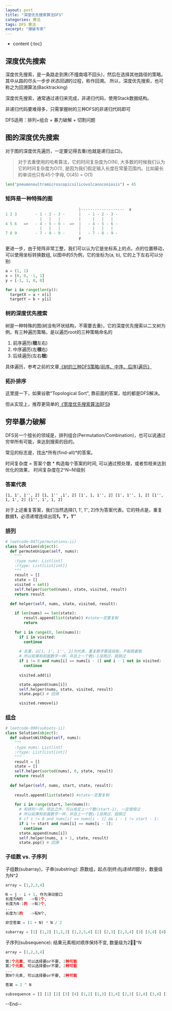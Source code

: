 ```yaml
---
layout: post
title: "深度优先搜索算法DFS"
categories: 算法
tags: DFS 算法
excerpt: "爆破专家"
---
```


* content
{:toc}

## 深度优先搜索

深度优先搜索，是一条路走到黑(不撞南墙不回头)，然后在选择其他路径的策略。其中从路的尽头一步步*状态回退*的过程，称作回溯。
所以，深度优先搜索，也可称之为回溯算法(Backtracking)

深度优先搜索，通常通过递归来完成，非递归代码，使用Stack数据结构。

非递归代码要难得多，只需掌握树的三种DFS的非递归代码即可

DFS适用：排列+组合 + 暴力破解 + 切割问题

## 图的深度优先搜索

对于图的深度优先遍历，一定要记得去重(也就是递归出口)。

> 对于去重使用的哈希算法，它的时间复杂度为O(N), 大多数的时候我们认为它的时间复杂度为O(1), 是因为我们假定输入长度在常量范围内。比如最长的单词也只有45个字母, O(45) = O(1)

```python
len("pneumonoultramicroscopicsilicovolcanoconiosis") = 45
```

### 矩阵是一种特殊的图

```python
                                |-------------------  x
1 2 3        - 1 - 2 - 3 -      |   - 1 - 2 - 3 -  
               |   |   |        |     |   |   |
4 5 6   =>   - 4 - 5 - 6 -  =>  |   - 4 - 5 - 6 -
               |   |   |        |     |   |   |
7 8 9        - 7 - 8 - 9 -      |   - 7 - 8 - 9 -
                                y
```

更进一步，由于矩阵非常工整，我们可以认为它是坐标系上的点。点的位置移动，可以使用坐标转换数组, 以图中的*5*为例，它的坐标为(a, b), 它的上下左右可以分别:

```python
a = (1, 1)
x = [0, 0, -1, 1]  
y = [-1, 1, 0, 0]

for i in range(len(y)):
  targetX = a + x[i]
  targetY = b + y[i]
```

### 树的深度优先搜索

树是一种特殊的图(树没有环状结构，不需要去重)，它的深度优先搜索以二叉树为例，有三种遍历策略，是以遍历root的三种策略命名的

1. 前序遍历(**根**左右)
2. 中序遍历(左**根**右)
3. 后续遍历(左右**根**)

具体遍历，参考之前的文章[《树的三种DFS策略(前序、中序、后序)遍历》](http://geemaple.github.io/2018/09/09/树的三种DFS策略(前序-中序-后序)遍历/)

### 拓扑排序

这里提一下，如果谷歌"Topological Sort", 靠前面的答案，给的都是DFS解决。

但从实现上，推荐更简单的[《宽度优先搜索算法BFS》](http://geemaple.github.io/2020/05/21/breath-first-search-algorithm/)

## 穷举暴力破解

DFS另一个擅长的领域是，排列组合(Permutation/Combination)，也可以说通过穷举所有可能，来达到搜索的目的。

常见的标志是，找出*所有(find-all)*的答案。

时间复杂度 = 答案个数 * 构造每个答案的时间, 可以通过预处理，或者剪枝来达到优化的效果， 时间复杂度在2^N~N!级别

### 答案代表

```
[1, 1', 1'', 2] [1, 1'' ,1', 2] [1', 1, 1'', 2] [1', 1'', 1, 2] [1'', 1, 1', 2] [1'', 1', 1, 2]
```

对于上述重复答案，我们当然选择[1, 1', 1'', 2]作为答案代表。它的特点是，重复数据**1**，必须递增连续出现**1，1'，1''**

### [排列](https://leetcode.com/problems/permutations-ii/)

```python
# leetcode-047(permutations-ii)
class Solution(object):
  def permuteUnique(self, nums):
    """
    :type nums: List[int]
    :rtype: List[List[int]]
    """
    result = []
    state = []
    visited = set()
    self.helper(sorted(nums), state, visited, result)
    return result
        
  def helper(self, nums, state, visited, result):
      
    if len(nums) == len(state):
        result.append(list(state)) #state一定要复制
        return
      
    for i in range(0, len(nums)):
      if i in visited: 
        continue
        
      # 去重，以[1, 1', 1'', 2]为代表，重复数字要连续取，不能跳着取
      # 所以如果和前面数字一样，并且上一个数i-1没用过，就跳过
      if i != 0 and nums[i] == nums[i - 1] and i - 1 not in visited: 
        continue
        
      visited.add(i)

      state.append(nums[i])
      self.helper(nums, state, visited, result)
      state.pop() # 回溯

      visited.remove(i)
```

### [组合](https://leetcode.com/problems/subsets-ii/)

```python
# leetcode-090(subsets-ii​)
class Solution(object):
  def subsetsWithDup(self, nums):
    """
    :type nums: List[int]
    :rtype: List[List[int]]
    """
    result = []
    state = []
    self.helper(sorted(nums), 0, state, result)
    return result
        
  def helper(self, nums, start, state, result):
      
    result.append(list(state)) #state一定要复制
      
    for i in range(start, len(nums)):
      # 和排列一样，除此之外，可以肯定上一个数(start-1), 一定使用过
      # 所以如果和前面数字一样，并且上一个数i-1没用过，就跳过
      # if i != 0 and nums[i] == nums[i - 1] && i - 1 != start - 1: 
      if i != start and nums[i] == nums[i - 1]: 
        continue
      state.append(nums[i])
      self.helper(nums, i + 1, state, result)
      state.pop() # 回溯
```


### 子组数 vs. 子序列

子组数(subarray)，子串(substring): 原数组，起点i到终点j*连续的*部分，数量级为N^2

```python
array = [1,2,3,4]

N = j - i + 1, 作为滑动窗口
长度为N的   ->有1个, 
长度为N-1的 ->有2个, 
...
长度为1的   ->有N个,

非空答案 = (1 + N) * N / 2

subarray = [1] [1,2] [1,2,3] [1,2,3,4] [2] [2,3] [2,3,4] [3] [3,4] [4] # 非空共10 substring是一种特殊的数组
```


子序列(subsequence): 结果元素相对顺序保持不变, 数量级为2^N

```python
array = [1,2,3,4]

第1个元素, 可以选择要or不要, 2种可能
第2个元素, 可以选择要or不要, 2种可能
...
第N个元素, 可以选择要or不要, 2种可能

答案 = 2 ^ N

subsequence = [] [1] [2] [3] [4] [1,2] [1,3] [1,4] [2,3] [2,4] [3,4] [1,2,3] [1,2,4] [1,3,4] [2,3,4] [1,2,3,4] //共16个
```

--End--
